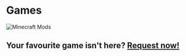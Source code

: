 # Games
<img alt="Minecraft Mods" src="https://github-readme-stats.vercel.app/api/pin/?username=FOSMods&repo=Minecraft" />

## Your favourite game isn't here? [Request now!](https://github.com/FOSMods/FOSMods/issues/new?assignees=&labels=Game+Request&template=game-request.md&title=Game+Request)